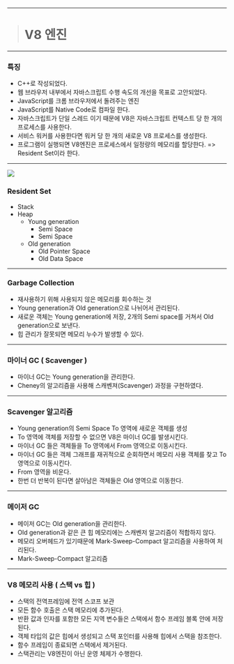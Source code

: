 
---

> # V8 엔진

---
### 특징

- C++로 작성되었다.
- 웹 브라우저 내부에서 자바스크립트 수행 속도의 개선을 목표로 고안되었다.
- JavaScript를 크롬 브라우저에서 돌려주는 엔진
- JavaScript를 Native Code로 컴파일 한다.
- 자바스크립트가 단일 스레드 이기 때문에 V8은 자바스크립트 컨텍스트 당 한 개의 프로세스를 사용한다.
- 서비스 워커를 사용한다면 워커 당 한 개의 새로운 V8 프로세스를 생성한다.
- 프로그램이 실행되면 V8엔진은 프로세스에서 일정량의 메모리를 할당한다. 
=> Resident Set이라 한다.

---

![](https://images.velog.io/images/jinpro/post/cf41c95c-5178-46d0-8c02-c70a0dbb0459/Untitled.png)

### Resident Set

- Stack
- Heap
  - Young generation
    - Semi Space
    - Semi Space
  - Old generation
    - Old Pointer Space
    - Old Data Space

---

### Garbage Collection

- 재사용하기 위해 사용되지 않은 메모리를 회수하는 것
- Young generation과 Old generation으로 나뉘어서 관리된다.
- 새로운 객체는 Young generation에 저장, 2개의 Semi space를 거쳐서 Old generation으로 보낸다.
- 힙 관리가 잘못되면 메모리 누수가 발생할 수 있다.


---

### 마이너 GC ( Scavenger )

- 마이너 GC는 Young generation을 관리한다.
- Cheney의 알고리즘을 사용해 스캐벤져(Scavenger) 과정을 구현하였다.

---

### Scavenger 알고리즘

- Young generation의 Semi Space To 영역에 새로운 객체를 생성
- To 영역에 객체를 저장할 수 없으면 V8은 마이너 GC를 발생시킨다.
- 마이너 GC 들은 객체들을 To 영역에서 From 영역으로 이동시킨다.
- 마이너 GC 들은 객체 그래프를 재귀적으로 순회하면서 메모리 사용 객체를 찾고 To 영역으로 이동시킨다.
- From 영역을 비운다.
- 한번 더 반복이 된다면 살아남은 객체들은 Old 영역으로 이동한다.

---

### 메이저 GC

- 메이저 GC는 Old generation을 관리한다.
- Old generation과 같은 큰 힙 메모리에는 스캐벤저 알고리즘이 적합하지 않다.
- 메모리 오버헤드가 있기때문에 Mark-Sweep-Compact 알고리즘을 사용하여 처리된다.
- Mark-Sweep-Compact 알고리즘

---

### V8 메모리 사용 ( 스택 vs 힙 )

- 스택의 전역프레임에 전역 스코프 보관
- 모든 함수 호출은 스택 메모리에 추가된다.
- 반환 값과 인자를 포함한 모든 지역 변수들은 스택에서 함수 프레임 블록 안에 저장된다.
- 객체 타입의 값은 힙에서 생성되고 스택 포인터를 사용해 힙에서 스택을 참조한다.
- 함수 프레임이 종료되면 스택에서 제거된다.
- 스택관리는 V8엔진이 아닌 운영 체제가 수행한다.

